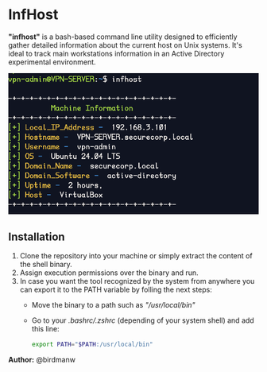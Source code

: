 # InfHost

**"infhost"** is a bash-based command line utility designed to efficiently gather detailed information about the current host on Unix systems. It's ideal to track main workstations information in an Active Directory experimental environment.

<div align="center">
  <img src="https://github.com/birdm4nw/InfHost/blob/main/images/infhost-1.png" width="800" />
</div>

## Installation
1. Clone the repository into your machine or simply extract the content of the shell binary.
2. Assign execution permissions over the binary and run.
3. In case you want the tool recognized by the system from anywhere you can export it to the PATH variable by folling the next steps:
    - Move the binary to a path such as *"/usr/local/bin"*
    - Go to your *.bashrc/.zshrc* (depending of your system shell) and add this line:
      
      ```bash
      export PATH="$PATH:/usr/local/bin"
      ```

      

**Author:** @birdmanw

